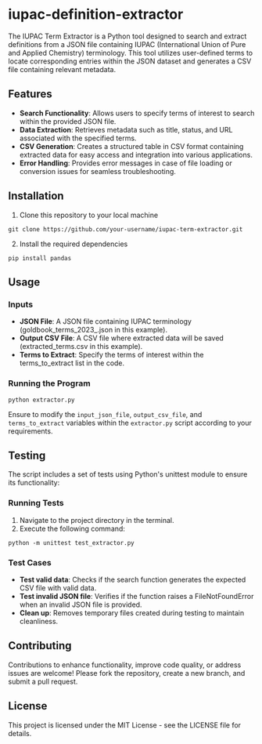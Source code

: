 # iupac-definition-extractor

The IUPAC Term Extractor is a Python tool designed to search and extract definitions from a JSON file containing IUPAC (International Union of Pure and Applied Chemistry) terminology. This tool utilizes user-defined terms to locate corresponding entries within the JSON dataset and generates a CSV file containing relevant metadata.

## Features
- **Search Functionality**: Allows users to specify terms of interest to search within the provided JSON file.
- **Data Extraction**: Retrieves metadata such as title, status, and URL associated with the specified terms.
- **CSV Generation**: Creates a structured table in CSV format containing extracted data for easy access and integration into various applications.
- **Error Handling**: Provides error messages in case of file loading or conversion issues for seamless troubleshooting.

## Installation
1. Clone this repository to your local machine
```
git clone https://github.com/your-username/iupac-term-extractor.git
```
2. Install the required dependencies
```
pip install pandas
```

## Usage
### Inputs
- **JSON File**: A JSON file containing IUPAC terminology (goldbook_terms_2023_.json in this example).
- **Output CSV File**: A CSV file where extracted data will be saved (extracted_terms.csv in this example).
- **Terms to Extract**: Specify the terms of interest within the terms_to_extract list in the code.
### Running the Program
```
python extractor.py
```
Ensure to modify the `input_json_file`, `output_csv_file`, and `terms_to_extract` variables within the `extractor.py` script according to your requirements.

## Testing
The script includes a set of tests using Python's unittest module to ensure its functionality:
### Running Tests
1. Navigate to the project directory in the terminal.
2. Execute the following command:
```
python -m unittest test_extractor.py
```
### Test Cases
- **Test valid data**: Checks if the search function generates the expected CSV file with valid data.
- **Test invalid JSON file**: Verifies if the function raises a FileNotFoundError when an invalid JSON file is provided.
- **Clean up**: Removes temporary files created during testing to maintain cleanliness.

## Contributing
Contributions to enhance functionality, improve code quality, or address issues are welcome! Please fork the repository, create a new branch, and submit a pull request.

## License
This project is licensed under the MIT License - see the LICENSE file for details.
